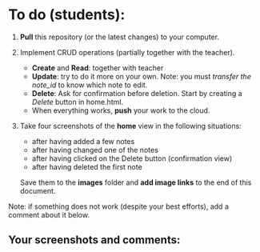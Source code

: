 # To do (students): 
1. **Pull** this repository (or the latest changes) to your computer. 
2. Implement CRUD operations (partially together with the teacher). 

    * **Create** and **Read**: together with teacher
    * **Update**: try to do it more on your own. Note: you must *transfer the note_id* to know which note to edit.
    * **Delete**: Ask for confirmation before deletion. Start by creating a *Delete* button in home.html.
    * When everything works, **push** your work to the cloud.

3. Take four screenshots of the **home** view in the following situations: 
    * after having added a few notes
    * after having changed one of the notes
    * after having clicked on the Delete button (confirmation view)
    * after having deleted the first note

    Save them to the **images** folder and **add image links** to the end of this document.

Note: if something does not work (despite your best efforts), add a comment about it below.

## Your screenshots and comments:
